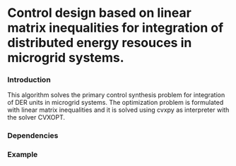 
# Control design based on linear matrix inequalities for integration of distributed energy resouces in microgrid systems.

### Introduction
This algorithm solves the primary control synthesis problem for integration of DER units in microgrid systems. The optimization problem is formulated with linear matrix inequalities and it is solved using cvxpy as interpreter with the solver CVXOPT.   

### Dependencies

### Example





